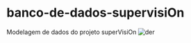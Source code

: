 # banco-de-dados-supervisiOn
Modelagem de dados do projeto superVisiOn
![der](https://github.com/InfoGuard-Solution/banco-de-dados-supervisiOn/assets/79330086/4be83470-25cd-4d5c-873a-cad03e735d02)
